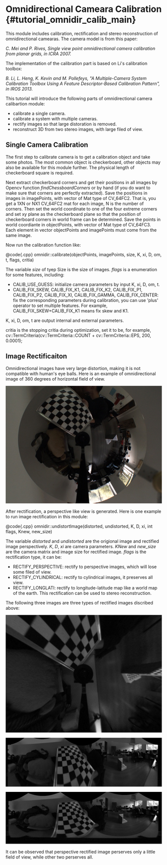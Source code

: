 Omnidirectional Cameara Calibration {#tutorial_omnidir_calib_main}
======================

This module includes calibration, rectification and stereo reconstruction of omnidirectional camearas. The camera model is from this paper:

*C. Mei and P. Rives, Single view point omnidirectional camera calibration from planar grids, in ICRA 2007.*

The implementation of the calibration part is based on Li's calibration toolbox:

*B. Li, L. Heng, K. Kevin and M. Pollefeys, "A Multiple-Camera System Calibration Toolbox Using A Feature Descriptor-Based Calibration Pattern", in IROS 2013.*

This tutorial will introduce the following parts of omnidirectional camera calibartion module:

-    calibrate a single camera.
-    calibrate a system with multiple cameras.
-    rectify images so that large distoration is removed.
-    reconstruct 3D from two stereo images, with large filed of view.

Single Camera Calibration
---------------------

The first step to calibrate camera is to get a calibration object and take some photos. The most common object is checkerboard, other objects may also be available for this module further. The physical length of checkerboard square is required.

Next extract checkerboard corners and get their positions in all images by Opencv function *findChessboardCorners* or by hand (if you do want to make sure that corners are perfectly extracted). Save the positions in images in imagePoints, with vector of Mat type of CV_64FC2. That is, you get a 1XN or NX1 CV_64FC2 mat for each image, N is the number of corners. Then set the world coordinate to one of the four extreme corners and set xy plane as the checkerboard plane so that the position of checkerboard corners in world frame can be determined. Save the points in world coordiante in objectPoints, with vector of Mat type of CV_64FC3. Each element in vector objectPoints and imagePoints must come from the same image.

Now run the calibration function like:

@code{.cpp}
omnidir::calibrate(objectPoints, imagePoints, size, K, xi, D, om, t, flags, critia)

The variable *size* of tyep Size is the size of images. *flags* is a enumeration for some features, including:

-    CALIB_USE_GUESS: initialize camera parameters by input K, xi, D, om, t.
-    CALIB_FIX_SKEW, CALIB_FIX_K1, CALIB_FIX_K2, CALIB_FIX_P1, CALIB_FIX_P2, CALIB_FIX_XI, CALIB_FIX_GAMMA, CALIB_FIX_CENTER: fix the corresponding parameters during calibration, you can use 'plus' operator to set multiple features. For example, CALIB_FIX_SKEW+CALIB_FIX_K1 means fix skew and K1.

K, xi, D, om, t are output internal and external parameters.

critia is the stopping critia during optimization, set it to be, for example, cv::TermCriteria(cv::TermCriteria::COUNT + cv::TermCriteria::EPS, 200, 0.0001);

Image Rectificaiton
---------------------------

Omnidirectional images have very large distortion, making it is not compatible with human's eye balls. Here is an example of omnidirectional image of 360 degrees of horizontal field of view.

![image](img/sample.jpg)

After rectification, a perspective like view is generated. Here is one example to run image rectification in this module:

@code{.cpp}
omnidir::undistortImage(distorted, undistorted, K, D, xi, int flags, Knew, new_size)

The variable *distorted* and *undistorted* are the origional image and rectified image perspectively. *K*, *D*, *xi* are camera parameters. *KNew* and *new_size* are the camera matrix and image size for rectified image. *flags* is the rectification type, it can be:

-    RECTIFY_PERSPECTIVE: rectify to perspective images, which will lose some filed of view.
-    RECTIFY_CYLINDRICAL: rectify to cylindrical images, it preserves all view.
-    RECTIFY_LONGLATI: rectify to longitude-latitude map like a world map of the earth. This rectification can be used to stereo reconstruction.

The following three images are three types of rectified images discribed above:

![image](img/sample_rec_per.jpg)

![image](img/sample_rec_cyl.jpg)

![image](img/sample_rec_log.jpg)

It can be observed that perspective rectified image perserves only a little field of view, while other two perserves all.